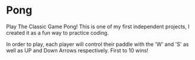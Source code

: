 # Pong
Play The Classic Game Pong! This is one of my first independent projects, I created it as a fun way to practice coding.

In order to play, each player will control their paddle with the 'W' and 'S' as well as UP and Down Arrows respectively.
First to 10 wins!
